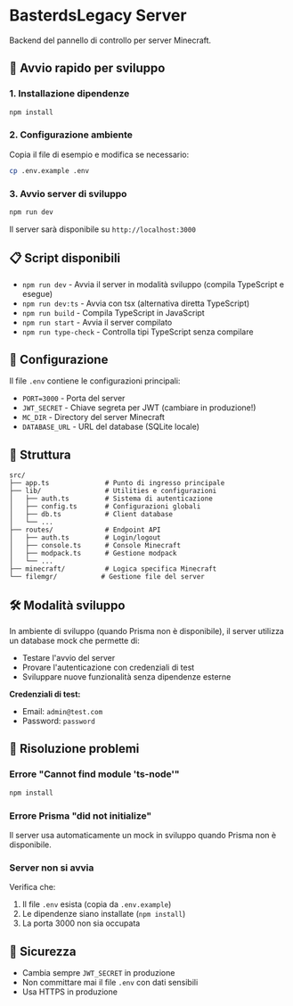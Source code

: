 # BasterdsLegacy Server

Backend del pannello di controllo per server Minecraft.

## 🚀 Avvio rapido per sviluppo

### 1. Installazione dipendenze

```bash
npm install
```

### 2. Configurazione ambiente

Copia il file di esempio e modifica se necessario:

```bash
cp .env.example .env
```

### 3. Avvio server di sviluppo

```bash
npm run dev
```

Il server sarà disponibile su `http://localhost:3000`

## 📋 Script disponibili

- `npm run dev` - Avvia il server in modalità sviluppo (compila TypeScript e esegue)
- `npm run dev:ts` - Avvia con tsx (alternativa diretta TypeScript)
- `npm run build` - Compila TypeScript in JavaScript
- `npm run start` - Avvia il server compilato
- `npm run type-check` - Controlla tipi TypeScript senza compilare

## 🔧 Configurazione

Il file `.env` contiene le configurazioni principali:

- `PORT=3000` - Porta del server
- `JWT_SECRET` - Chiave segreta per JWT (cambiare in produzione!)
- `MC_DIR` - Directory del server Minecraft
- `DATABASE_URL` - URL del database (SQLite locale)

## 📁 Struttura

```
src/
├── app.ts              # Punto di ingresso principale
├── lib/                # Utilities e configurazioni
│   ├── auth.ts         # Sistema di autenticazione
│   ├── config.ts       # Configurazioni globali
│   ├── db.ts           # Client database
│   └── ...
├── routes/             # Endpoint API
│   ├── auth.ts         # Login/logout
│   ├── console.ts      # Console Minecraft
│   ├── modpack.ts      # Gestione modpack
│   └── ...
├── minecraft/          # Logica specifica Minecraft
└── filemgr/           # Gestione file del server
```

## 🛠️ Modalità sviluppo

In ambiente di sviluppo (quando Prisma non è disponibile), il server utilizza un database mock che permette di:

- Testare l'avvio del server
- Provare l'autenticazione con credenziali di test
- Sviluppare nuove funzionalità senza dipendenze esterne

**Credenziali di test:**
- Email: `admin@test.com`
- Password: `password`

## 🐛 Risoluzione problemi

### Errore "Cannot find module 'ts-node'"
```bash
npm install
```

### Errore Prisma "did not initialize"
Il server usa automaticamente un mock in sviluppo quando Prisma non è disponibile.

### Server non si avvia
Verifica che:
1. Il file `.env` esista (copia da `.env.example`)
2. Le dipendenze siano installate (`npm install`)
3. La porta 3000 non sia occupata

## 🔐 Sicurezza

- Cambia sempre `JWT_SECRET` in produzione
- Non committare mai il file `.env` con dati sensibili
- Usa HTTPS in produzione